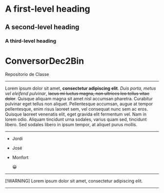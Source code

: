 # A first-level heading
## A second-level heading
### A third-level heading

#  ConversorDec2Bin
 Repositorio de Classe
 ___
Lorem ipsum dolor sit amet, **consectetur adipiscing elit**. _Duis porta, metus vel eleifend pulvinar_, ~~lacus mi luctus magna, non ultrices leo tellus vitae dolor~~. Quisque aliquam magna sit amet nisl accumsan pharetra. Curabitur pulvinar eget tellus non aliquet. Pellentesque accumsan, augue at tempor pellentesque, enim risus laoreet sem, vel consequat nunc sem ac eros. Quisque laoreet venenatis elit, eget gravida elit fermentum vel. Nam in lorem odio. Aliquam tincidunt urna sodales, varius quam sed, tincidunt libero. Sed sodales libero in ipsum tempor, at aliquet purus mollis.
___
- Jordi
- José
- Monfort

	:grinning:
___
[!WARNING]
Lorem ipsum dolor sit amet, consectetur adipiscing elit.

___
